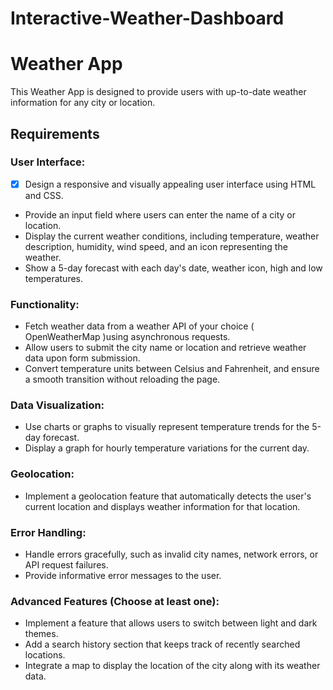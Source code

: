 # Interactive-Weather-Dashboard
# Weather App

This Weather App is designed to provide users with up-to-date weather information for any city or location. 

## Requirements

### User Interface:
- [x] Design a responsive and visually appealing user interface using HTML and CSS.
- Provide an input field where users can enter the name of a city or location.
- Display the current weather conditions, including temperature, weather description, humidity, wind speed, and an icon representing the weather.
- Show a 5-day forecast with each day's date, weather icon, high and low temperatures.

### Functionality:
- Fetch weather data from a weather API of your choice ( OpenWeatherMap )using asynchronous requests.
- Allow users to submit the city name or location and retrieve weather data upon form submission.
- Convert temperature units between Celsius and Fahrenheit, and ensure a smooth transition without reloading the page.

### Data Visualization:
- Use charts or graphs to visually represent temperature trends for the 5-day forecast.
- Display a graph for hourly temperature variations for the current day.

### Geolocation:
- Implement a geolocation feature that automatically detects the user's current location and displays weather information for that location.

### Error Handling:
- Handle errors gracefully, such as invalid city names, network errors, or API request failures.
- Provide informative error messages to the user.

### Advanced Features (Choose at least one):
- Implement a feature that allows users to switch between light and dark themes.
- Add a search history section that keeps track of recently searched locations.
- Integrate a map to display the location of the city along with its weather data.

